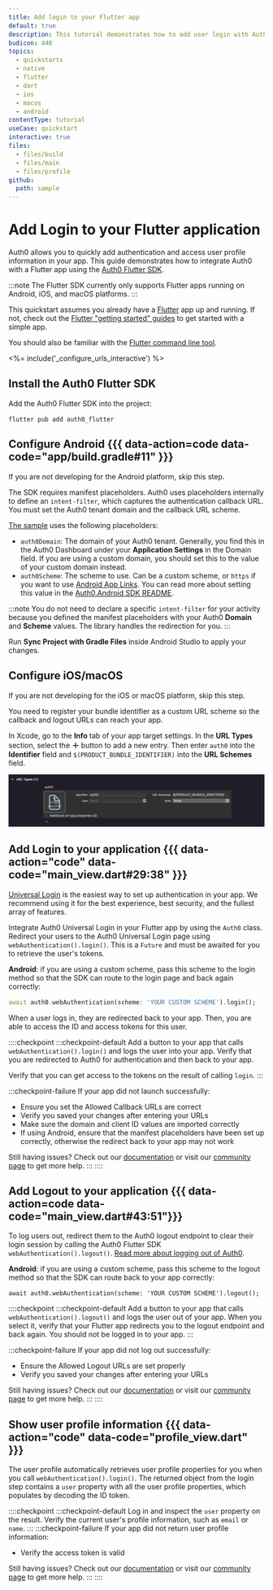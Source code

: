 ```yaml
---
title: Add login to your Flutter app
default: true
description: This tutorial demonstrates how to add user login with Auth0 to an Android, iOS, or macOS Flutter app using the Auth0 Flutter SDK
budicon: 448
topics:
  - quickstarts
  - native
  - flutter
  - dart
  - ios
  - macos
  - android
contentType: tutorial
useCase: quickstart
interactive: true
files:
  - files/build
  - files/main
  - files/profile
github:
  path: sample
---
```


# Add Login to your Flutter application

Auth0 allows you to quickly add authentication and access user profile information in your app. This guide demonstrates how to integrate Auth0 with a Flutter app using the [Auth0 Flutter SDK](https://github.com/auth0/auth0-flutter).

:::note
The Flutter SDK currently only supports Flutter apps running on Android, iOS, and macOS platforms.
:::

This quickstart assumes you already have a [Flutter](https://flutter.dev/) app up and running. If not, check out the [Flutter "getting started" guides](https://docs.flutter.dev/get-started/install) to get started with a simple app.

You should also be familiar with the [Flutter command line tool](https://docs.flutter.dev/reference/flutter-cli).

<%= include('_configure_urls_interactive') %>

## Install the Auth0 Flutter SDK

Add the Auth0 Flutter SDK into the project:

```shell
flutter pub add auth0_flutter
```

## Configure Android {{{ data-action=code data-code="app/build.gradle#11" }}}

If you are not developing for the Android platform, skip this step.

The SDK requires manifest placeholders. Auth0 uses placeholders internally to define an `intent-filter`, which captures the authentication callback URL. You must set the Auth0 tenant domain and the callback URL scheme.

[The sample](https://github.com/auth0-samples/auth0-flutter-samples/tree/main/sample/android) uses the following placeholders:

- `auth0Domain`: The domain of your Auth0 tenant. Generally, you find this in the Auth0 Dashboard under your **Application Settings** in the Domain field. If you are using a custom domain, you should set this to the value of your custom domain instead.
- `auth0Scheme`: The scheme to use. Can be a custom scheme, or `https` if you want to use [Android App Links](https://auth0.com/docs/applications/enable-android-app-links). You can read more about setting this value in the [Auth0.Android SDK README](https://github.com/auth0/Auth0.Android#a-note-about-app-deep-linking).

:::note
You do not need to declare a specific `intent-filter` for your activity because you defined the manifest placeholders with your Auth0 **Domain** and **Scheme** values. The library handles the redirection for you.
:::

Run **Sync Project with Gradle Files** inside Android Studio to apply your changes.

## Configure iOS/macOS

If you are not developing for the iOS or macOS platform, skip this step.

You need to register your bundle identifier as a custom URL scheme so the callback and logout URLs can reach your app.

In Xcode, go to the **Info** tab of your app target settings. In the **URL Types** section, select the **＋** button to add a new entry. Then enter `auth0` into the **Identifier** field and `$(PRODUCT_BUNDLE_IDENTIFIER)` into the **URL Schemes** field.

<p><img src="/media/articles/native-platforms/ios-swift/url-scheme.png" alt="Custom URL Scheme"></p>

## Add Login to your application {{{ data-action="code" data-code="main_view.dart#29:38" }}}

[Universal Login](https://auth0.com/docs/authenticate/login/auth0-universal-login) is the easiest way to set up authentication in your app. We recommend using it for the best experience, best security, and the fullest array of features.

Integrate Auth0 Universal Login in your Flutter app by using the `Auth0` class. Redirect your users to the Auth0 Universal Login page using `webAuthentication().login()`. This is a `Future` and must be awaited for you to retrieve the user's tokens.

**Android**: if you are using a custom scheme, pass this scheme to the login method so that the SDK can route to the login page and back again correctly:

```dart
await auth0.webAuthentication(scheme: 'YOUR CUSTOM SCHEME').login();
```

When a user logs in, they are redirected back to your app. Then, you are able to access the ID and access tokens for this user.

::::checkpoint
:::checkpoint-default
Add a button to your app that calls `webAuthentication().login()` and logs the user into your app. Verify that you are redirected to Auth0 for authentication and then back to your app.

Verify that you can get access to the tokens on the result of calling `login`.
:::

:::checkpoint-failure
If your app did not launch successfully:

- Ensure you set the Allowed Callback URLs are correct
- Verify you saved your changes after entering your URLs
- Make sure the domain and client ID values are imported correctly
- If using Android, ensure that the manifest placeholders have been set up correctly, otherwise the redirect back to your app may not work

Still having issues? Check out our [documentation](https://auth0.com/docs) or visit our [community page](https://community.auth0.com) to get more help.
:::
::::

## Add Logout to your application {{{ data-action=code data-code="main_view.dart#43:51"}}}

To log users out, redirect them to the Auth0 logout endpoint to clear their login session by calling the Auth0 Flutter SDK `webAuthentication().logout()`. [Read more about logging out of Auth0](https://auth0.com/docs/authenticate/login/logout).

**Android**: if you are using a custom scheme, pass this scheme to the logout method so that the SDK can route back to your app correctly:

```
await auth0.webAuthentication(scheme: 'YOUR CUSTOM SCHEME').logout();
```

::::checkpoint
:::checkpoint-default
Add a button to your app that calls `webAuthentication().logout()` and logs the user out of your app. When you select it, verify that your Flutter app redirects you to the logout endpoint and back again. You should not be logged in to your app.
:::

:::checkpoint-failure
If your app did not log out successfully:

- Ensure the Allowed Logout URLs are set properly
- Verify you saved your changes after entering your URLs

Still having issues? Check out our [documentation](https://auth0.com/docs) or visit our [community page](https://community.auth0.com) to get more help.
:::
::::

## Show user profile information {{{ data-action="code" data-code="profile_view.dart" }}}

The user profile automatically retrieves user profile properties for you when you call `webAuthentication().login()`. The returned object from the login step contains a `user` property with all the user profile properties, which populates by decoding the ID token.

::::checkpoint
:::checkpoint-default
Log in and inspect the `user` property on the result. Verify the current user's profile information, such as `email` or `name`.
:::
:::checkpoint-failure
If your app did not return user profile information:

- Verify the access token is valid

Still having issues? Check out our [documentation](https://auth0.com/docs) or visit our [community page](https://community.auth0.com) to get more help.
:::
::::
